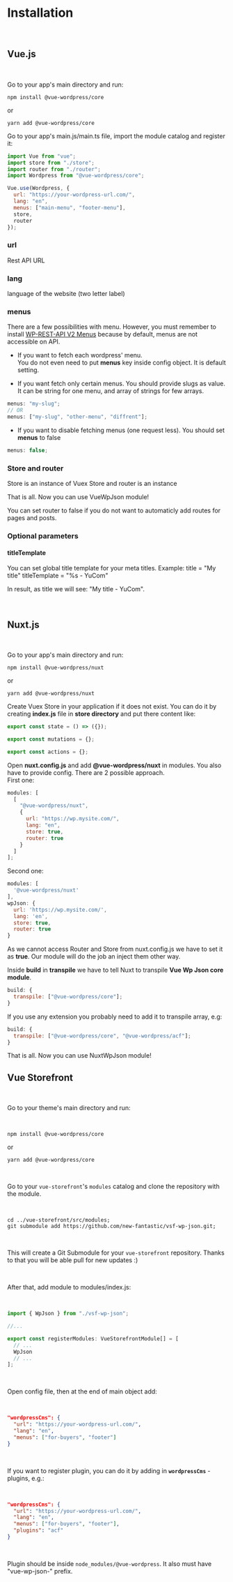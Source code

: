 # Installation

<br>

## Vue.js

<br>

Go to your app's main directory and run:

```
npm install @vue-wordpress/core
```

or

```
yarn add @vue-wordpress/core
```

Go to your app's main.js/main.ts file, import the module catalog and register it:

```javascript
import Vue from "vue";
import store from "./store";
import router from "./router";
import Wordpress from "@vue-wordpress/core";

Vue.use(Wordpress, {
  url: "https://your-wordpress-url.com/",
  lang: "en",
  menus: ["main-menu", "footer-menu"],
  store,
  router
});
```

### url

Rest API URL

### lang

language of the website (two letter label)

### menus

There are a few possibilities with menu.
However, you must remember to install [WP-REST-API V2 Menus](https://wordpress.org/plugins/wp-rest-api-v2-menus/) because by default, menus are not accessible on API.

- If you want to fetch each wordpress' menu.  
  You do not even need to put **menus** key inside config object. It is default setting.

- If you want fetch only certain menus. You should provide slugs as value. It can be string for one menu, and array of strings for few arrays.

```js
menus: "my-slug";
// OR
menus: ["my-slug", "other-menu", "diffrent"];
```

- If you want to disable fetching menus (one request less). You should set **menus** to false

```js
menus: false;
```

### Store and router

Store is an instance of Vuex Store and router is an instance

That is all. Now you can use VueWpJson module!

You can set router to false if you do not want to automaticly add routes for pages and posts.

### Optional parameters

#### titleTemplate

You can set global title template for your meta titles.
Example:
title = "My title"
titleTemplate = "%s - YuCom"

In result, as title we will see: "My title - YuCom".

<br>

## Nuxt.js

<br>

Go to your app's main directory and run:

```
npm install @vue-wordpress/nuxt
```

or

```
yarn add @vue-wordpress/nuxt
```

Create Vuex Store in your application if it does not exist. You can do it by creating **index.js** file in **store directory** and put there content like:

```js
export const state = () => ({});

export const mutations = {};

export const actions = {};
```

Open **nuxt.config.js** and add **@vue-wordpress/nuxt** in modules. You also have to provide config. There are 2 possible approach.  
First one:

```js
modules: [
  [
    "@vue-wordpress/nuxt",
    {
      url: "https://wp.mysite.com/",
      lang: "en",
      store: true,
      router: true
    }
  ]
];
```

Second one:

```js
modules: [
  '@vue-wordpress/nuxt'
],
wpJson: {
  url: 'https://wp.mysite.com/',
  lang: 'en',
  store: true,
  router: true
}
```

As we cannot access Router and Store from nuxt.config.js we have to set it as **true**. Our module will do the job an inject them other way.

Inside **build** in **transpile** we have to tell Nuxt to transpile **Vue Wp Json core module**.

```js
build: {
  transpile: ["@vue-wordpress/core"];
}
```

If you use any extension you probably need to add it to transpile array, e.g:

```js
build: {
  transpile: ["@vue-wordpress/core", "@vue-wordpress/acf"];
}
```

That is all. Now you can use NuxtWpJson module!
<br>

## Vue Storefront

<br>

Go to your theme's main directory and run:

<br>

```
npm install @vue-wordpress/core
```

or

```
yarn add @vue-wordpress/core
```

<br>

Go to your `vue-storefront`'s `modules` catalog and clone the repository with the module.

<br>

```
cd ../vue-storefront/src/modules;
git submodule add https://github.com/new-fantastic/vsf-wp-json.git;
```

<br>

This will create a Git Submodule for your `vue-storefront` repository. Thanks to that you will be able pull for new updates :)

<br>

After that, add module to modules/index.js:

<br>

```ts
import { WpJson } from "./vsf-wp-json";

//...

export const registerModules: VueStorefrontModule[] = [
  // ...
  WpJson
  // ...
];
```

<br>

Open config file, then at the end of main object add:

<br>

```json
"wordpressCms": {
  "url": "https://your-wordpress-url.com/",
  "lang": "en",
  "menus": ["for-buyers", "footer"]
}
```

<br>

If you want to register plugin, you can do it by adding in **`wordpressCms`** - plugins, e.g.:

<br>

```json
"wordpressCms": {
  "url": "https://your-wordpress-url.com/",
  "lang": "en",
  "menus": ["for-buyers", "footer"],
  "plugins": "acf"
}
```

<br>

Plugin should be inside `node_modules/@vue-wordpress`. It also must have "vue-wp-json-" prefix.

<br>
